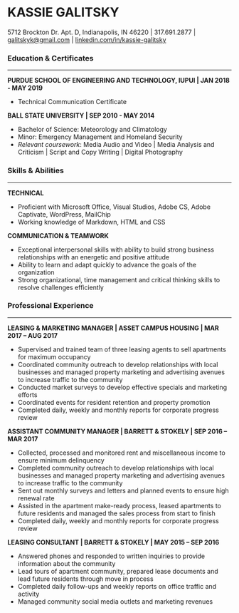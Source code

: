 # KASSIE GALITSKY
5712 Brockton Dr. Apt. D, Indianapolis, IN 46220 | 317.691.2877 | galitskyk@gmail.com | [linkedin.com/in/kassie-galitsky](https://www.linkedin.com/in/kassie-galitsky/)

### Education & Certificates
---

**PURDUE SCHOOL OF ENGINEERING AND TECHNOLOGY, IUPUI | JAN 2018 - MAY 2019**

-   Technical Communication Certificate 

**BALL STATE UNIVERSITY | SEP 2010 - MAY 2014**

-   Bachelor of Science: Meteorology and Climatology
-   Minor: Emergency Management and Homeland Security
-   *Relevant coursework*: Media Audio and Video | Media Analysis and Criticism | Script and Copy Writing | Digital Photography

### Skills & Abilities
---

**TECHNICAL**
-   Proficient with Microsoft Office, Visual Studios, Adobe CS, Adobe Captivate, WordPress, MailChip 
-   Working knowledge of Markdown, HTML and CSS 

**COMMUNICATION & TEAMWORK**
-   Exceptional interpersonal skills with ability to build strong business relationships with an energetic and positive attitude
-   Ability to learn and adapt quickly to advance the goals of the organization
-   Strong organizational, time management and critical thinking skills to resolve challenges efficiently

### Professional Experience
---

**LEASING & MARKETING MANAGER | ASSET CAMPUS HOUSING | MAR 2017 – AUG 2017**

-   Supervised and trained team of three leasing agents to sell apartments for maximum occupancy
-   Coordinated community outreach to develop relationships with local businesses and managed property marketing and advertising avenues to increase traffic to the community
-   Conducted market surveys to develop effective specials and marketing efforts
-   Coordinated events for resident retention and property promotion
-   Completed daily, weekly and monthly reports for corporate progress review

**ASSISTANT COMMUNITY MANAGER | BARRETT & STOKELY | SEP 2016 – MAR 2017**
-   Collected, processed and monitored rent and miscellaneous income to ensure minimum delinquency 
-   Completed community outreach to develop relationships with local businesses and managed property marketing and advertising avenues to increase traffic to the community
-   Sent out monthly surveys and letters and planned events to ensure high renewal rate
-   Assisted in the apartment make-ready process, leased apartments to future residents and managed the sales process from start to finish
-   Completed daily, weekly and monthly reports for corporate progress review

**LEASING CONSULTANT | BARRETT & STOKELY | MAY 2015 – SEP 2016**
-   Answered phones and responded to written inquiries to provide information about the community
-   Lead tours of apartment community, prepared lease documents and lead future residents through move in process
-   Completed daily follow-ups and weekly reports on office traffic and activity 
-   Managed community social media outlets and marketing revenues